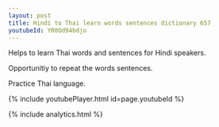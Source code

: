 ```yaml
---
layout: post
title: Hindi to Thai learn words sentences dictionary 657 
youtubeId: YR0Od94bdjo
---
```

 
 
Helps to learn Thai words and sentences for Hindi speakers.

Opportunitiy to repeat the words sentences. 

Practice Thai language. 
 
{% include youtubePlayer.html id=page.youtubeId %}
 
 
{% include analytics.html %}